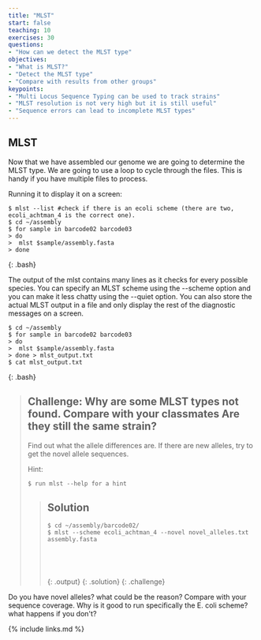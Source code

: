 ```yaml
---
title: "MLST"
start: false
teaching: 10
exercises: 30
questions:
- "How can we detect the MLST type"
objectives:
- "What is MLST?"
- "Detect the MLST type"
- "Compare with results from other groups"
keypoints:
- "Multi Locus Sequence Typing can be used to track strains"
- "MLST resolution is not very high but it is still useful"
- "Sequence errors can lead to incomplete MLST types"
---
```


## MLST

Now that we have assembled our genome we are going to determine the MLST type. We are going to use a loop to cycle through the files. This is handy if you have multiple files to process.

Running it to display it on a screen:
~~~
$ mlst --list #check if there is an ecoli scheme (there are two, ecoli_achtman_4 is the correct one). 
$ cd ~/assembly
$ for sample in barcode02 barcode03
> do
>  mlst $sample/assembly.fasta
> done
~~~
{: .bash}

The output of the mlst contains many lines as it checks for every possible species. You can specify an MLST scheme using the --scheme option and you can make it less chatty using the --quiet option. You can also store the actual MLST output in a file and only display the rest of the diagnostic messages on a screen.
~~~
$ cd ~/assembly
$ for sample in barcode02 barcode03
> do
>  mlst $sample/assembly.fasta
> done > mlst_output.txt
$ cat mlst_output.txt
~~~
{: .bash}

> ## Challenge: Why are some MLST types not found. Compare with your classmates Are they still the same strain?
>
> Find out what the allele differences are. If there are new alleles, try to get the novel allele sequences.  
> 
>
> Hint:
> ~~~
> $ run mlst --help for a hint
> ~~~
> 
> 
> > ## Solution
> >
> > 
> > ~~~
> > $ cd ~/assembly/barcode02/
> > $ mlst --scheme ecoli_achtman_4 --novel novel_alleles.txt assembly.fasta
> >  
> > 
> > 
> > 
> > 
> > ~~~
> > {: .output}
> {: .solution}
{: .challenge}

Do you have novel alleles? what could be the reason? Compare with your sequence coverage. Why is it good to run specifically the E. coli scheme? what happens if you don't? 


{% include links.md %}
